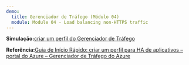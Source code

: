 ```yaml
---
demo:
  title: Gerenciador de Tráfego (Módulo 04)
  module: Module 04 - Load balancing non-HTTPS traffic
---
```

**Simulação:**[criar um perfil do Gerenciador de Tráfego](https://mslabs.cloudguides.com/guides/AZ-700%20Lab%20Simulation%20-%20Create%20a%20Traffic%20Manager%20profile%20using%20the%20Azure%20portal)

**Referência:**[Guia de Início Rápido: criar um perfil para HA de aplicativos – portal do Azure – Gerenciador de Tráfego do Azure](https://learn.microsoft.com/azure/traffic-manager/quickstart-create-traffic-manager-profile)

